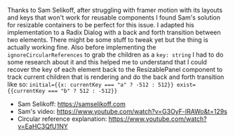 Thanks to Sam Selikoff, after struggling with framer motion with its layouts and keys that won't work for reusable components I found Sam's solution for resizable containers to be perfect for this issue. I adapted his implementation to a Radix Dialog with a back and forth transition between two elements. There might be some stuff to tweak yet but the thing is actually working fine. Also before implementing the `ignoreCircularReferences` to grab the children as a `key: string` I had to do some research about it and this helped me to understand that I could recover the key of each element back to the ResizablePanel component to track current children that is rendering and do the back and forth transition like so: `initial={{x: currentKey === "a" ? -512 : 512}} exist={{currentKey === "b" ? 512 : -512}}`

- Sam Selikoff: https://samselikoff.com
- Sam's video: https://www.youtube.com/watch?v=G3OyF-lRAWo&t=129s
- Circular reference explanation: https://www.youtube.com/watch?v=EaHC3QfU1NY
